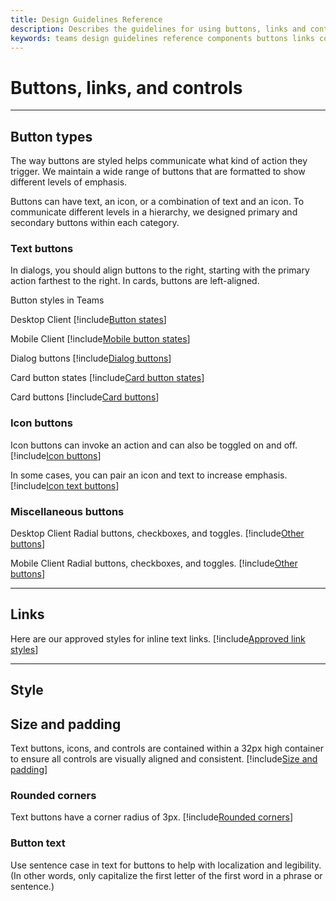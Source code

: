 ```yaml
---
title: Design Guidelines Reference
description: Describes the guidelines for using buttons, links and controls in your apps
keywords: teams design guidelines reference components buttons links colors
---
```

# Buttons, links, and controls

---

## Button types

The way buttons are styled helps communicate what kind of action they trigger. We maintain a wide range of buttons that are formatted to show different levels of emphasis.

Buttons can have text, an icon, or a combination of text and an icon. To communicate different levels in a hierarchy, we designed primary and secondary buttons within each category.

### Text buttons

In dialogs, you should align buttons to the right, starting with the primary action farthest to the right. In cards, buttons are left-aligned.

Button styles in Teams

Desktop Client
[!include[Button states](~/includes/design/buttons-image-states.html)]

Mobile Client
[!include[Mobile button states](~/includes/design/buttons-mobile-image-states.html)]

Dialog buttons
[!include[Dialog buttons](~/includes/design/buttons-image-dialog.html)]

Card button states
[!include[Card button states](~/includes/design/buttons-image-cardstates.html)]

Card buttons
[!include[Card buttons](~/includes/design/buttons-image-card.html)]

### Icon buttons

Icon buttons can invoke an action and can also be toggled on and off.
[!include[Icon buttons](~/includes/design/buttons-image-icon.html)]

In some cases, you can pair an icon and text to increase emphasis.
[!include[Icon text buttons](~/includes/design/buttons-image-icontext.html)]

### Miscellaneous buttons

Desktop Client
Radial buttons, checkboxes, and toggles.
[!include[Other buttons](~/includes/design/buttons-image-others.html)]

Mobile Client
Radial buttons, checkboxes, and toggles.
[!include[Other buttons](~/includes/design/buttons-image-mobile-others.html)]

---

## Links

Here are our approved styles for inline text links.
[!include[Approved link styles](~/includes/design/links-image-text.html)]

---

## Style

## Size and padding

Text buttons, icons, and controls are contained within a 32px high container to ensure all controls are visually aligned and consistent.
[!include[Size and padding](~/includes/design/style-image-size.html)]

### Rounded corners

Text buttons have a corner radius of 3px.
[!include[Rounded corners](~/includes/design/style-image-corners.html)]

### Button text

Use sentence case in text for buttons to help with localization and legibility. (In other words, only capitalize the first letter of the first word in a phrase or sentence.)
